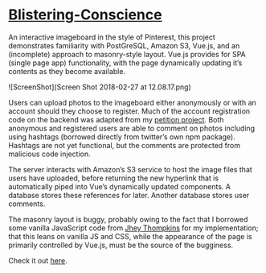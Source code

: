 # <a href="https://blistering-conscience.herokuapp.com/">Blistering-Conscience</a>
An interactive imageboard in the style of Pinterest, this project demonstrates familiarity with PostGreSQL, Amazon S3, Vue.js, and an (incomplete) approach to masonry-style layout. Vue.js provides for SPA (single page app) functionality, with the page dynamically updating it’s contents as they become available. 

![ScreenShot](Screen Shot 2018-02-27 at 12.08.17.png)

Users can upload photos to the imageboard either anonymously or with an account should they choose to register. Much of the account registration code on the backend was adapted from my <a href=“https://github.com/mullinb/Petition-To-Improve-The-Discourse”>petition project</a>. Both anonymous and registered users are able to comment on photos including using hashtags (borrowed directly from twitter’s own npm package). Hashtags are not yet functional, but the comments are protected from malicious code injection. 

The server interacts with Amazon’s S3 service to host the image files that users have uploaded, before returning the new hyperlink that is automatically piped into Vue’s dynamically updated components. A database stores these references for later. Another database stores user comments.

The masonry layout is buggy, probably owing to the fact that I borrowed some vanilla JavaScript code from <a href=“https://medium.com/@_jh3y/how-to-the-masonry-layout-56f0fe0b19df”>Jhey Thompkins</a> for my implementation; that this leans on vanilla JS and CSS, while the appearance of the page is primarily controlled by Vue.js, must be the source of the bugginess.

Check it out <a href="https://blistering-conscience.herokuapp.com/">here</a>.
